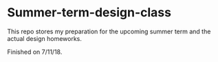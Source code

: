 # Summer-term-design-class
This repo stores my preparation for the upcoming summer term and the actual design homeworks.

Finished on 7/11/18.
